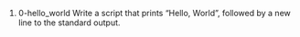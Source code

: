 1. 0-hello_world Write a script that prints “Hello, World”, followed by a new line to the standard output.
